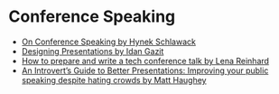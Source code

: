 
# Conference Speaking

- [On Conference Speaking by Hynek Schlawack](https://hynek.me/articles/speaking/)
- [Designing Presentations by Idan Gazit](https://gazit.me/writing/designing-presentations/)
- [How to prepare and write a tech conference talk by Lena Reinhard](https://wunder.schoenaberselten.com/2016/02/16/how-to-prepare-and-write-a-tech-conference-talk/)
- [An Introvert’s Guide to Better Presentations: Improving your public speaking despite hating crowds by Matt Haughey](https://medium.com/@mathowie/an-introverts-guide-to-better-presentations-be7e772b2cb5)
